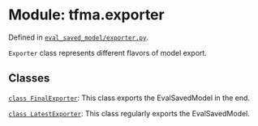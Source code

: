 <div itemscope itemtype="http://developers.google.com/ReferenceObject">
<meta itemprop="name" content="tfma.exporter" />
<meta itemprop="path" content="Stable" />
</div>

# Module: tfma.exporter



Defined in [`eval_saved_model/exporter.py`](https://github.com/tensorflow/model-analysis/tree/master/tensorflow_model_analysis/eval_saved_model/exporter.py).

<!-- Placeholder for "Used in" -->

`Exporter` class represents different flavors of model export.

## Classes

[`class FinalExporter`](../tfma/exporter/FinalExporter.md): This class exports the EvalSavedModel in the end.

[`class LatestExporter`](../tfma/exporter/LatestExporter.md): This class regularly exports the EvalSavedModel.

